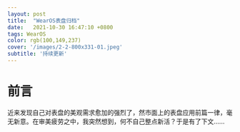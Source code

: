 ```yaml
--- 
layout: post
title:  "WearOS表盘归档"
date:   2021-10-30 16:47:10 +0800
tags: WearOS
color: rgb(100,149,237)
cover: '/images/2-2-800x331-01.jpeg'
subtitle: '持续更新'
---
```

# 前言
近来发现自己对表盘的美观需求愈加的强烈了，然市面上的表盘应用前篇一律，毫无新意。在审美疲劳之中，我突然想到，何不自己整点新活？于是有了下文......
